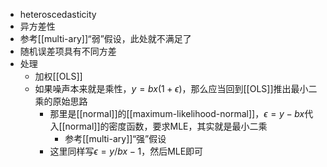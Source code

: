- heteroscedasticity
- 异方差性
- 参考[[multi-ary]]“弱”假设，此处就不满足了
- 随机误差项具有不同方差
- 处理
  - 加权[[OLS]]
  - 如果噪声本来就是乘性，$y=bx(1+\epsilon)$，那么应当回到[[OLS]]推出最小二乘的原始思路
    - 那里是[[normal]]的[[maximum-likelihood-normal]]，$\epsilon = y-bx$代入[[normal]]的密度函数，要求MLE，其实就是最小二乘
      - 参考[[multi-ary]]“强”假设
    - 这里同样写$\epsilon = y/bx-1$，然后MLE即可